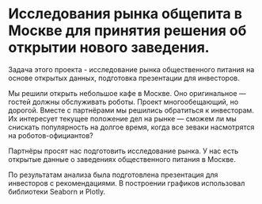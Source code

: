 # Исследования рынка общепита в Москве для принятия решения об открытии нового заведения. 

Задача этого проекта - исследование рынка общественного питания на основе открытых данных, подготовка презентации для инвесторов.

Мы решили открыть небольшое кафе в Москве. Оно оригинальное — гостей должны обслуживать роботы. Проект многообещающий, но дорогой. Вместе с партнёрами мы решились обратиться к инвесторам. Их интересует текущее положение дел на рынке — сможем ли мы снискать популярность на долгое время, когда все зеваки насмотрятся на роботов-официантов?

Партнёры просят нас подготовить исследование рынка. У нас есть открытые данные о заведениях общественного питания в Москве.

По результатам анализа была подготовлена презентация для инвесторов с рекомендациями. В построении графиков использовал библиотеки Seaborn и Plotly.
